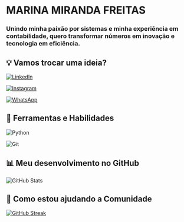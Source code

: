 # MARINA MIRANDA FREITAS
### Unindo minha paixão por sistemas e minha experiência em contabilidade, quero transformar números em inovação e tecnologia em eficiência.


## 💡 Vamos trocar uma ideia?

[![LinkedIn](https://img.shields.io/badge/LinkedIn-0077B5?style=for-the-badge&logo=linkedin&logoColor=white)](https://www.linkedin.com/in/marinamirandaf/) 

[![Instagram](https://img.shields.io/badge/-Instagram-%23E4405F?style=for-the-badge&logo=instagram&logoColor=white)](https://www.instagram.com/marina.xlsx/) 

[![WhatsApp](https://img.shields.io/badge/WhatsApp-25D366?style=for-the-badge&logo=whatsapp&logoColor=white)](https://wa.me/55+31+991623337)


## 🎯 Ferramentas e Habilidades
![Python](https://img.shields.io/badge/python-3670A0?style=for-the-badge&logo=python&logoColor=ffdd54)       

![Git](https://img.shields.io/badge/GIT-E44C30?style=for-the-badge&logo=git&logoColor=white)

## 📊 Meu desenvolvimento no GitHub

![GitHub Stats](https://github-readme-stats.vercel.app/api?username=Mfreitas702&theme=transparent&bg_color=000&border_color=30A3DC&show_icons=true&icon_color=30A3DC&title_color=E94D5F&text_color=FFF)


## 🌱 Como estou ajudando a Comunidade

[![GitHub Streak](https://streak-stats.demolab.com/?user=Mfreitas702&theme=bear&background=000&border=30A3DC&dates=FFF)](https://git.io/streak-stats)

<!--
**mfreitas702/mfreitas702** is a ✨ _special_ ✨ repository because its `README.md` (this file) appears on your GitHub profile.

Here are some ideas to get you started:

- 🔭 I’m currently working on ...
- 🌱 I’m currently learning ...
- 👯 I’m looking to collaborate on ...
- 🤔 I’m looking for help with ...
- 💬 Ask me about ...
- 📫 How to reach me: ...
- 😄 Pronouns: ...
- ⚡ Fun fact: ...
-->
